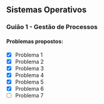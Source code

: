 ## Sistemas Operativos


 ### Guião 1 - Gestão de Processos
 
 #### Problemas propostos:       
 - [x] Problema 1              
 - [x] Problema 2              
 - [x] Problema 3              
 - [x] Problema 4              
 - [x] Problema 5              
 - [x] Problema 6              
 - [ ] Problema 7              
